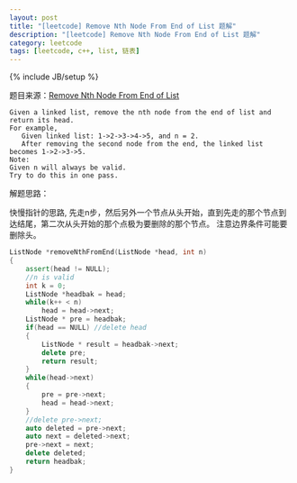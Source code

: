 ```yaml
---
layout: post
title: "[leetcode] Remove Nth Node From End of List 题解"
description: "[leetcode] Remove Nth Node From End of List 题解"
category: leetcode 
tags: [leetcode, c++, list, 链表]
---
```

{% include JB/setup %}


题目来源：[Remove Nth Node From End of List](https://oj.leetcode.com/problems/remove-nth-node-from-end-of-list/)

>
	Given a linked list, remove the nth node from the end of list and return its head.
	For example,
	   Given linked list: 1->2->3->4->5, and n = 2.
	   After removing the second node from the end, the linked list becomes 1->2->3->5.
	Note:
	Given n will always be valid.
	Try to do this in one pass.

解题思路：

快慢指针的思路, 先走n步，然后另外一个节点从头开始，直到先走的那个节点到达结尾，第二次从头开始的那个点极为要删除的那个节点。 注意边界条件可能要删除头。

```cpp
ListNode *removeNthFromEnd(ListNode *head, int n) 
{
    assert(head != NULL);
    //n is valid
    int k = 0;
    ListNode *headbak = head;
    while(k++ < n)
        head = head->next;
    ListNode * pre = headbak;
    if(head == NULL) //delete head
    {
        ListNode * result = headbak->next;
        delete pre;
        return result;
    }
    while(head->next)
    {
        pre = pre->next;
        head = head->next;
    }
    //delete pre->next;
    auto deleted = pre->next;
    auto next = deleted->next;
    pre->next = next;
    delete deleted;
    return headbak;
}
```
